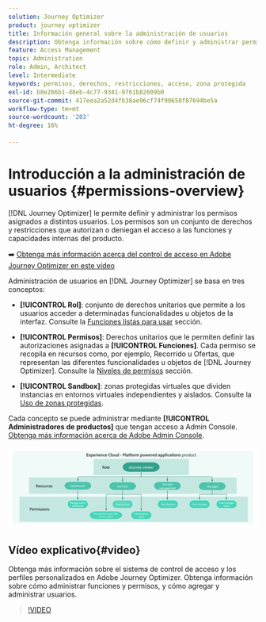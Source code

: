 ```yaml
---
solution: Journey Optimizer
product: journey optimizer
title: Información general sobre la administración de usuarios
description: Obtenga información sobre cómo definir y administrar permisos
feature: Access Management
topic: Administration
role: Admin, Architect
level: Intermediate
keywords: permisos, derechos, restricciones, acceso, zona protegida
exl-id: b8e266b1-d8eb-4c77-9341-9761b82609b0
source-git-commit: 417eea2a52d4fb38ae96cf74f90658f87694be5a
workflow-type: tm+mt
source-wordcount: '203'
ht-degree: 16%

---
```


# Introducción a la administración de usuarios {#permissions-overview}

[!DNL Journey Optimizer] le permite definir y administrar los permisos asignados a distintos usuarios. Los permisos son un conjunto de derechos y restricciones que autorizan o deniegan el acceso a las funciones y capacidades internas del producto.

➡️ [Obtenga más información acerca del control de acceso en Adobe Journey Optimizer en este vídeo](#video)

Administración de usuarios en [!DNL Journey Optimizer] se basa en tres conceptos:

* **[!UICONTROL Rol]**: conjunto de derechos unitarios que permite a los usuarios acceder a determinadas funcionalidades u objetos de la interfaz. Consulte la [Funciones listas para usar](ootb-product-profiles.md) sección.

* **[!UICONTROL Permisos]**: Derechos unitarios que le permiten definir las autorizaciones asignadas a **[!UICONTROL Funciones]**. Cada permiso se recopila en recursos como, por ejemplo, Recorrido u Ofertas, que representan las diferentes funcionalidades u objetos de [!DNL Journey Optimizer]. Consulte la [Niveles de permisos](high-low-permissions.md) sección.

* **[!UICONTROL Sandbox]**: zonas protegidas virtuales que dividen instancias en entornos virtuales independientes y aislados. Consulte la [Uso de zonas protegidas](sandboxes.md).

Cada concepto se puede administrar mediante **[!UICONTROL Administradores de productos]** que tengan acceso a Admin Console. [Obtenga más información acerca de Adobe Admin Console](https://helpx.adobe.com/es/enterprise/managing/user-guide.html).

![](assets/do-not-localize/permissions_2.png)

## Vídeo explicativo{#video}

Obtenga más información sobre el sistema de control de acceso y los perfiles personalizados en Adobe Journey Optimizer. Obtenga información sobre cómo administrar funciones y permisos, y cómo agregar y administrar usuarios.

>[!VIDEO](https://video.tv.adobe.com/v/333998?quality=12)